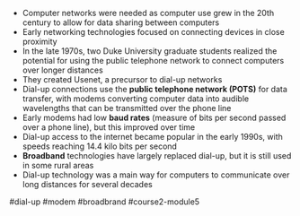 -   Computer networks were needed as computer use grew in the 20th century to allow for data sharing between computers
-   Early networking technologies focused on connecting devices in close proximity
-   In the late 1970s, two Duke University graduate students realized the potential for using the public telephone network to connect computers over longer distances
-   They created Usenet, a precursor to dial-up networks
-   Dial-up connections use the **public telephone network (POTS)** for data transfer, with modems converting computer data into audible wavelengths that can be transmitted over the phone line
-   Early modems had low **baud rates** (measure of bits per second passed over a phone line), but this improved over time
-   Dial-up access to the internet became popular in the early 1990s, with speeds reaching 14.4 kilo bits per second
-   **Broadband** technologies have largely replaced dial-up, but it is still used in some rural areas
-   Dial-up technology was a main way for computers to communicate over long distances for several decades

#dial-up #modem #broadbrand #course2-module5 